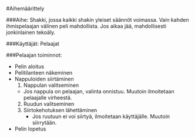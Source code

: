 #Aihemäärittely

###Aihe: 
Shakki, jossa kaikki shakin yleiset säännöt voimassa. Vain kahden ihmispelaajan välinen peli mahdollista. Jos aikaa jää, mahdollisesti jonkinlainen tekoäly.

###Käyttäjät:
Pelaajat

###Pelaajan toiminnot:
- Pelin aloitus
- Pelitilanteen näkeminen
- Nappuloiden siirtäminen
  1. Nappulan valitseminen
    * Jos nappula on pelaajan, valinta onnistuu. Muutoin ilmoitetaan pelaajalle virheestä.
  2. Ruudun valitseminen
  3. Siirtokehotuksen lähettäminen
     * Jos ruutuun ei voi siirtyä, ilmoitetaan käyttäjälle. Muutoin siirrytään.
- Pelin lopetus

